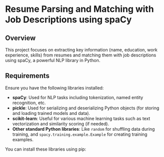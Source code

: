 # Resume Parsing and Matching with Job Descriptions using spaCy

## Overview

This project focuses on extracting key information (name, education, work experience, skills) from resumes and matching them with job descriptions using spaCy, a powerful NLP library in Python.

## Requirements

Ensure you have the following libraries installed:

- **spaCy**: Used for NLP tasks including tokenization, named entity recognition, etc.
- **pickle**: Used for serializing and deserializing Python objects (for storing and loading trained models and data).
- **scikit-learn**: Useful for various machine learning tasks such as text vectorization and similarity scoring (if needed).
- **Other standard Python libraries**: Like `random` for shuffling data during training, and `spacy.training.example.Example` for creating training examples.

You can install these libraries using pip:

